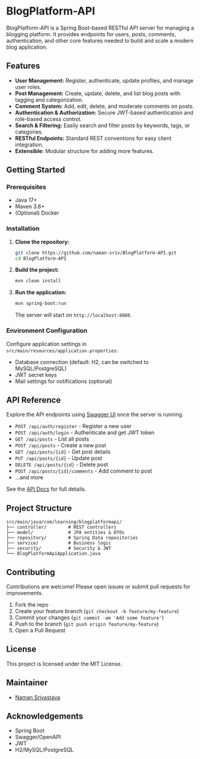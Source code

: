 # BlogPlatform-API

BlogPlatform-API is a Spring Boot-based RESTful API server for managing a blogging platform. It provides endpoints for users, posts, comments, authentication, and other core features needed to build and scale a modern blog application.

## Features

- **User Management:** Register, authenticate, update profiles, and manage user roles.
- **Post Management:** Create, update, delete, and list blog posts with tagging and categorization.
- **Comment System:** Add, edit, delete, and moderate comments on posts.
- **Authentication & Authorization:** Secure JWT-based authentication and role-based access control.
- **Search & Filtering:** Easily search and filter posts by keywords, tags, or categories.
- **RESTful Endpoints:** Standard REST conventions for easy client integration.
- **Extensible:** Modular structure for adding more features.

## Getting Started

### Prerequisites

- Java 17+
- Maven 3.6+
- (Optional) Docker

### Installation

1. **Clone the repository:**
   ```sh
   git clone https://github.com/naman-sriv/BlogPlatform-API.git
   cd BlogPlatform-API
   ```

2. **Build the project:**
   ```sh
   mvn clean install
   ```

3. **Run the application:**
   ```sh
   mvn spring-boot:run
   ```

   The server will start on `http://localhost:8080`.

### Environment Configuration

Configure application settings in `src/main/resources/application.properties`:

- Database connection (default: H2, can be switched to MySQL/PostgreSQL)
- JWT secret keys
- Mail settings for notifications (optional)

## API Reference

Explore the API endpoints using [Swagger UI](http://localhost:8080/swagger-ui/) once the server is running.

- `POST /api/auth/register` - Register a new user
- `POST /api/auth/login` - Authenticate and get JWT token
- `GET /api/posts` - List all posts
- `POST /api/posts` - Create a new post
- `GET /api/posts/{id}` - Get post details
- `PUT /api/posts/{id}` - Update post
- `DELETE /api/posts/{id}` - Delete post
- `POST /api/posts/{id}/comments` - Add comment to post
- ...and more

See the [API Docs](http://localhost:8080/swagger-ui/) for full details.

## Project Structure

```
src/main/java/com/learning/blogplatformapi/
├── controller/        # REST controllers
├── model/             # JPA entities & DTOs
├── repository/        # Spring Data repositories
├── service/           # Business logic
├── security/          # Security & JWT
└── BlogPlatformApiApplication.java
```

## Contributing

Contributions are welcome! Please open issues or submit pull requests for improvements.

1. Fork the repo
2. Create your feature branch (`git checkout -b feature/my-feature`)
3. Commit your changes (`git commit -am 'Add some feature'`)
4. Push to the branch (`git push origin feature/my-feature`)
5. Open a Pull Request

## License

This project is licensed under the MIT License.

## Maintainer

- [Naman Srivastava](https://github.com/naman-sriv)

## Acknowledgements

- Spring Boot
- Swagger/OpenAPI
- JWT
- H2/MySQL/PostgreSQL
